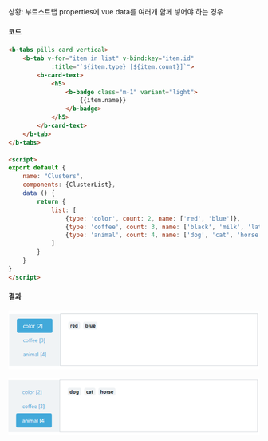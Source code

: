 상황: 부트스트랩 properties에 vue data를 여러개 함께 넣어야 하는 경우



#### 코드


```html
<b-tabs pills card vertical>
    <b-tab v-for="item in list" v-bind:key="item.id"
            :title="`${item.type} [${item.count}]`">
        <b-card-text>
            <h5>
                <b-badge class="m-1" variant="light">
                    {{item.name}}
                </b-badge>
            </h5>
        </b-card-text>
    </b-tab>
</b-tabs>

<script>
export default {
    name: "Clusters",
    components: {ClusterList},
    data () {
        return {
            list: [
                {type: 'color', count: 2, name: ['red', 'blue']},
                {type: 'coffee', count: 3, name: ['black', 'milk', 'latte']},
                {type: 'animal', count: 4, name: ['dog', 'cat', 'horse']}
            ]
        }
    }
}
</script>
```



#### 결과

![1578619140583](assets/1578619140583.png)

![1578619146088](assets/1578619146088.png)